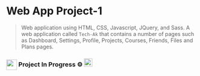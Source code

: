 # Web App Project-1

> Web application using HTML, CSS, Javascript, JQuery, and Sass. A web application called `Tech-Ak` that contains a number of pages such as Dashboard, Settings, Profile, Projects, Courses, Friends, Files and Plans pages.

### <img src="https://emojis.slackmojis.com/emojis/images/1471045839/793/computerrage.gif?1471045839" align="center" width="28"/> Project In Progress ⚙️ <img src="https://media2.giphy.com/media/QssGEmpkyEOhBCb7e1/giphy.gif?cid=ecf05e47a0n3gi1bfqntqmob8g9aid1oyj2wr3ds3mg700bl&rid=giphy.gif" width ="22"> 



